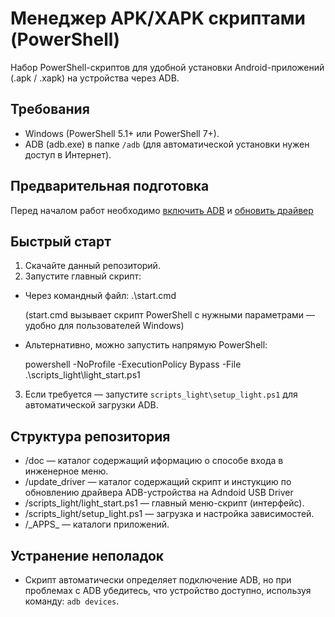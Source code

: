 # Менеджер APK/XAPK скриптами (PowerShell)

Набор PowerShell-скриптов для удобной установки Android-приложений (.apk / .xapk) на устройства через ADB.

## Требования

- Windows (PowerShell 5.1+ или PowerShell 7+).
- ADB (adb.exe) в папке `/adb` (для автоматической установки нужен доступ в Интернет).

## Предварительная подготовка
Перед началом работ необходимо [включить ADB](./doc/README.md) и [обновить драйвер](./update_driver/README.md)

## Быстрый старт

1. Скачайте данный репозиторий.
2. Запустите главный скрипт:

- Через командный файл: .\start.cmd

  (start.cmd вызывает скрипт PowerShell с нужными параметрами — удобно для пользователей Windows)

- Альтернативно, можно запустить напрямую PowerShell:

  powershell -NoProfile -ExecutionPolicy Bypass -File .\scripts_light\light_start.ps1

3. Если требуется — запустите `scripts_light\setup_light.ps1` для автоматической загрузки ADB.

## Структура репозитория
- /doc — каталог содержащий иформацию о способе входа в инженерное меню.
- /update_driver — каталог содержащий скрипт и инстукцию по обновлению драйвера ADB-устройства на Adndoid USB Driver 
- /scripts_light/light_start.ps1 — главный меню-скрипт (интерфейс).
- /scripts_light/setup_light.ps1 — загрузка и настройка зависимостей.
- /\_APPS\_ — каталоги приложений.

## Устранение неполадок
- Скрипт автоматически определяет подключение ADB, но при проблемах с ADB убедитесь, что устройство доступно, используя команду: `adb devices`. 
